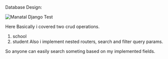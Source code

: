 Database Design:

![Manatal Django Test](https://user-images.githubusercontent.com/39440576/213274805-a5234788-d8a4-4528-ac91-44f7194d1899.jpg)

Here Basically i covered two crud operations. 
1. school
2. student
Also i implement nested routers, search and filter query params.


So anyone can easily search someting based on my implemented fields.
